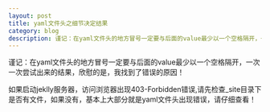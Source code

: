 ```yaml
---
layout: post
title: yaml文件头之细节决定结果
category: blog
description: 谨记：在yaml文件头的地方冒号一定要与后面的value最少以一个空格隔开，一次一次尝试出来的结果！
---
```




谨记：在yaml文件头的地方冒号一定要与后面的value最少以一个空格隔开，一次一次尝试出来的结果，欣慰的是，我找到了错误的原因！

如果启动jeklly服务器，访问浏览器出现403-Forbidden错误,请先检查_site目录下是否有文件，如果没有，基本上大部分就是yaml文件头出现错误，请仔细查看！
